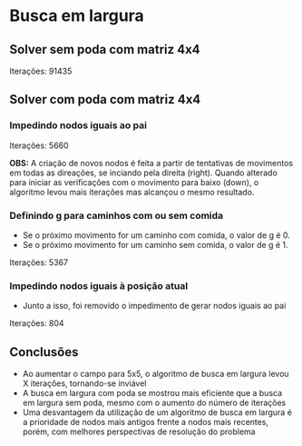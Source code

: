 # Busca em largura

## Solver sem poda com matriz 4x4

Iterações: 91435

## Solver com poda com matriz 4x4

### Impedindo nodos iguais ao pai

Iterações: 5660

**OBS:** A criação de novos nodos é feita a partir de tentativas de movimentos em todas as direações, se inciando pela direita (right). Quando alterado para iniciar as verificações com o movimento para baixo (down), o algoritmo levou mais iterações mas alcançou o mesmo resultado.

### Definindo g para caminhos com ou sem comida

- Se o próximo movimento for um caminho com comida, o valor de g é 0.
- Se o próximo movimento for um caminho sem comida, o valor de g é 1.
  
Iterações: 5367

### Impedindo nodos iguais à posição atual

- Junto a isso, foi removido o impedimento de gerar nodos iguais ao pai
  
Iterações: 804

## Conclusões

- Ao aumentar o campo para 5x5, o algoritmo de busca em largura levou X iterações, tornando-se inviável
- A busca em largura com poda se mostrou mais eficiente que a busca em largura sem poda, mesmo com o aumento do número de iterações
- Uma desvantagem da utilização de um algoritmo de busca em largura é a prioridade de nodos mais antigos frente a nodos mais recentes, porém, com melhores perspectivas de resolução do problema